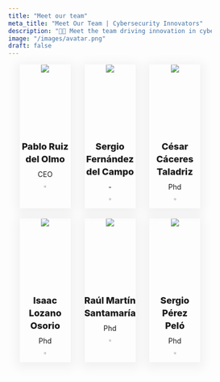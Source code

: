 ```yaml
---
title: "Meet our team"
meta_title: "Meet Our Team | Cybersecurity Innovators"
description: "👨‍💻 Meet the team driving innovation in cybersecurity. 🌟 Experts committed to delivering automated, affordable and scalable solutions to protect your business. 🤝 Together, we work to ensure your security 24/7."
image: "/images/avatar.png"
draft: false
---
```


<style>

.responsive-cell-block {
  min-height: 75px;
}

.text-blk {
  margin-top: 0px;
  margin-right: 0px;
  margin-bottom: 0px;
  margin-left: 0px;
  line-height: 25px;
}

.responsive-container-block {
  min-height: 75px;
  height: fit-content;
  width: 100%;
  display: flex;
  flex-wrap: wrap;
  margin-top: 0px;
  margin-right: auto;
  margin-bottom: 0px;
  margin-left: auto;
  justify-content: space-evenly;
}

.team-head-text {
  font-size: 48px;
  font-weight: 900;
  text-align: center;
}

.team-head-text {
  line-height: 50px;
  width: 100%;
  margin-top: 0px;
  margin-right: 0px;
  margin-bottom: 50px;
  margin-left: 0px;
}


.card {
  text-align: center;
  box-shadow: rgba(0, 0, 0, 0.05) 0px 4px 20px 7px;
  display: flex;
  flex-direction: column;
  align-items: center;
  height: 100%;
}

.card-container {
  width: 280px;
  margin-top: 0px;
  margin-right: 5px;
  margin-bottom: 20px;
  margin-left: 5px;
}

.name {
  margin-top: 20px;
  margin-right: 0px;
  margin-bottom: 5px;
  margin-left: 0px;
  font-size: 18px;
  font-weight: 800;
}

.position {
  margin-top: 0px;
  margin-right: 0px;
  margin-bottom: 10px;
  margin-left: 0px;
}

.social-icons-team {
  width: 70px;
  display: flex;
  justify-content: space-between;
}

.linkedin-icon {
  width: 20%;
}

.team-image-wrapper {
  clip-path: circle(50% at 50% 50%);
  width: 130px;
  height: 130px;
}

.team-member-image {
  max-width: 100%;
}

@media (max-width: 500px) {
  .card-container {
    width: 100%;
    margin-top: 0px;
    margin-right: 0px;
    margin-bottom: 25px;
    margin-left: 0px;
  }
}

*,
*:before,
*:after {
  -moz-box-sizing: border-box;
  -webkit-box-sizing: border-box;
  box-sizing: border-box;
}

body {
  margin: 0;
}

.wk-desk-1 {
  width: 8.333333%;
}

.wk-desk-2 {
  width: 16.666667%;
}

.wk-desk-3 {
  width: 25%;
}

.wk-desk-4 {
  width: 33.333333%;
}

.wk-desk-5 {
  width: 41.666667%;
}

.wk-desk-6 {
  width: 50%;
}

.wk-desk-7 {
  width: 58.333333%;
}

.wk-desk-8 {
  width: 66.666667%;
}

.wk-desk-9 {
  width: 75%;
}

.wk-desk-10 {
  width: 83.333333%;
}

.wk-desk-11 {
  width: 91.666667%;
}

.wk-desk-12 {
  width: 100%;
}

@media (max-width: 1024px) {
  .wk-ipadp-1 {
    width: 8.333333%;
  }

  .wk-ipadp-2 {
    width: 16.666667%;
  }

  .wk-ipadp-3 {
    width: 25%;
  }

  .wk-ipadp-4 {
    width: 33.333333%;
  }

  .wk-ipadp-5 {
    width: 41.666667%;
  }

  .wk-ipadp-6 {
    width: 50%;
  }

  .wk-ipadp-7 {
    width: 58.333333%;
  }

  .wk-ipadp-8 {
    width: 66.666667%;
  }

  .wk-ipadp-9 {
    width: 75%;
  }

  .wk-ipadp-10 {
    width: 83.333333%;
  }

  .wk-ipadp-11 {
    width: 91.666667%;
  }

  .wk-ipadp-12 {
    width: 100%;
  }
}

@media (max-width: 768px) {
  .wk-tab-1 {
    width: 8.333333%;
  }

  .wk-tab-2 {
    width: 16.666667%;
  }

  .wk-tab-3 {
    width: 25%;
  }

  .wk-tab-4 {
    width: 33.333333%;
  }

  .wk-tab-5 {
    width: 41.666667%;
  }

  .wk-tab-6 {
    width: 50%;
  }

  .wk-tab-7 {
    width: 58.333333%;
  }

  .wk-tab-8 {
    width: 66.666667%;
  }

  .wk-tab-9 {
    width: 75%;
  }

  .wk-tab-10 {
    width: 83.333333%;
  }

  .wk-tab-11 {
    width: 91.666667%;
  }

  .wk-tab-12 {
    width: 100%;
  }
}

@media (max-width: 500px) {
  .wk-mobile-1 {
    width: 8.333333%;
  }

  .wk-mobile-2 {
    width: 16.666667%;
  }

  .wk-mobile-3 {
    width: 25%;
  }

  .wk-mobile-4 {
    width: 33.333333%;
  }

  .wk-mobile-5 {
    width: 41.666667%;
  }

  .wk-mobile-6 {
    width: 50%;
  }

  .wk-mobile-7 {
    width: 58.333333%;
  }

  .wk-mobile-8 {
    width: 66.666667%;
  }

  .wk-mobile-9 {
    width: 75%;
  }

  .wk-mobile-10 {
    width: 83.333333%;
  }

  .wk-mobile-11 {
    width: 91.666667%;
  }

  .wk-mobile-12 {
    width: 100%;
  }
}
</style>

<div class="responsive-container-block">
  <div class="responsive-container-block">
    <div class="responsive-cell-block wk-desk-3 wk-ipadp-3 wk-tab-6 wk-mobile-12 card-container">
      <div class="card">
        <div class="team-image-wrapper">
          <img class="team-member-image" src="/images/pablo-ruiz.jpg">
        </div>
        <p class="text-blk name">
          Pablo Ruiz del Olmo
        </p>
        <p class="text-blk position">
          CEO
        </p>
        <div class="social-icons-teams">
          <a href="https://www.linkedin.com/in/pablo-ruiz-3012902/" target="_blank">
            <img class="linkedin-icon" src="/images/linkedin.png">
          </a>
        </div>
      </div>
    </div>
    <div class="responsive-cell-block wk-desk-3 wk-ipadp-3 wk-tab-6 wk-mobile-12 card-container">
      <div class="card">
        <div class="team-image-wrapper">
          <img class="team-member-image" src="/images/avatar-sm.png">
        </div>
        <p class="text-blk name">
          Sergio Fernández del Campo
        </p>
        <p class="text-blk position">
          -
        </p>
        <div class="social-icons-teams">
          <a href="https://www.linkedin.com/in/sergiofernandezaddedvaluegroup/" target="_blank">
            <img class="linkedin-icon" src="/images/linkedin.png">
          </a>
        </div>
      </div>
    </div>
    <div class="responsive-cell-block wk-desk-3 wk-ipadp-3 wk-tab-6 wk-mobile-12 card-container">
      <div class="card">
        <div class="team-image-wrapper">
          <img class="team-member-image" src="/images/cesar.jpg">
        </div>
        <p class="text-blk name">
          César Cáceres Taladriz
        </p>
        <p class="text-blk position">
          Phd
        </p>
        <div class="social-icons-teams">
          <a href="https://www.linkedin.com/in/cesar-caceres-taladriz-5b85049/" target="_blank">
            <img class="linkedin-icon" src="/images/linkedin.png">
          </a>
        </div>
      </div>
    </div>
    <div class="responsive-cell-block wk-desk-3 wk-ipadp-3 wk-tab-6 wk-mobile-12 card-container">
      <div class="card">
        <div class="team-image-wrapper">
          <img class="team-member-image" src="/images/isaac.jpg">
        </div>
        <p class="text-blk name">
          Isaac Lozano Osorio
        </p>
        <p class="text-blk position">
          Phd
        </p>
        <div class="social-icons-teams">
          <a href="https://www.linkedin.com/in/isaaclozanoosorio/" target="_blank">
            <img class="linkedin-icon" src="/images/linkedin.png">
          </a>
        </div>
      </div>
    </div>
    <div class="responsive-cell-block wk-desk-3 wk-ipadp-3 wk-tab-6 wk-mobile-12 card-container">
      <div class="card">
        <div class="team-image-wrapper">
          <img class="team-member-image" src="/images/avatar-sm.png">
        </div>
        <p class="text-blk name">
          Raúl Martín Santamaría
        </p>
        <p class="text-blk position">
          Phd
        </p>
        <div class="social-icons-teams">
          <a href="https://www.linkedin.com/in/rmartinsanta/" target="_blank">
            <img class="linkedin-icon" src="/images/linkedin.png">
          </a>
        </div>
      </div>
    </div>
    <div class="responsive-cell-block wk-desk-3 wk-ipadp-3 wk-tab-6 wk-mobile-12 card-container">
      <div class="card">
        <div class="team-image-wrapper">
          <img class="team-member-image" src="/images/sergio-perez.jpg">
        </div>
        <p class="text-blk name">
          Sergio Pérez <br> Peló
        </p>
        <p class="text-blk position">
          Phd
        </p>
        <div class="social-icons-teams">
          <a href="https://www.linkedin.com/in/sergio-perez-41086b93" target="_blank">
            <img class="linkedin-icon" src="/images/linkedin.png">
          </a>
        </div>
      </div>
    </div>
    </div>
  </div>
</div>